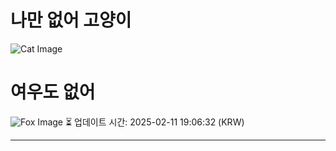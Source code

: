 
# 나만 없어 고양이

![Cat Image](https://cdn2.thecatapi.com/images/MTkzMTc2OA.jpg)

# 여우도 없어
![Fox Image](https://randomfox.ca/images/76.jpg)
⏳ 업데이트 시간: 2025-02-11 19:06:32 (KRW)

---
